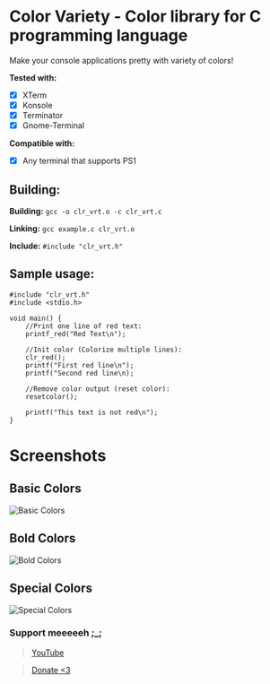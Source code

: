 # Color Variety - Color library for C programming language

Make your console applications pretty with variety of colors!

**Tested with:**
* [x] XTerm
* [x] Konsole
* [x] Terminator
* [x] Gnome-Terminal

**Compatible with:**
* [x] Any terminal that supports PS1


## Building:
**Building:** `gcc -o clr_vrt.o -c clr_vrt.c`

**Linking:**  `gcc example.c clr_vrt.o`

**Include:**  `#include "clr_vrt.h"`


## Sample usage:
```
#include "clr_vrt.h"
#include <stdio.h>

void main() {
    //Print one line of red text:
    printf_red("Red Text\n");

    //Init color (Colorize multiple lines):
    clr_red();
    printf("First red line\n");
    printf("Second red line\n);
    
    //Remove color output (reset color):
    resetcolor();

    printf("This text is not red\n");
}

```
# Screenshots

## Basic Colors
![Basic Colors](https://raw.githubusercontent.com/Volvo2v1/Color-Variety/master/screenshots/Screenshot_4533.png)

## Bold Colors
![Bold Colors](https://raw.githubusercontent.com/Volvo2v1/Color-Variety/master/screenshots/Screenshot_4534.png)

## Special Colors
![Special Colors](https://raw.githubusercontent.com/Volvo2v1/Color-Variety/master/screenshots/Screenshot_4535.png)






### Support meeeeeh ;_;
>[YouTube](https://youtube.com/Volvo2v1)

>[Donate <3](https://paypal.me/2v1)

